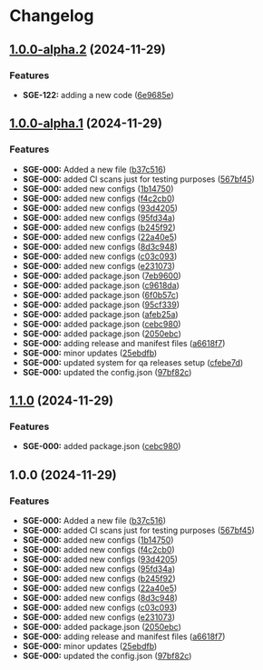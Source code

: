 # Changelog

## [1.0.0-alpha.2](https://github.com/jatinsinghalsg/releases-tester/compare/releases-tester-v1.0.0-alpha.1...releases-tester-v1.0.0-alpha.2) (2024-11-29)


### Features

* **SGE-122:** adding a new code ([6e9685e](https://github.com/jatinsinghalsg/releases-tester/commit/6e9685ec01f10cfcb6e21fca659af8f443ae0a40))

## [1.0.0-alpha.1](https://github.com/jatinsinghalsg/releases-tester/compare/releases-tester-v1.0.0-alpha.0...releases-tester-v1.0.0-alpha.1) (2024-11-29)


### Features

* **SGE-000:** Added a new file ([b37c516](https://github.com/jatinsinghalsg/releases-tester/commit/b37c516c344598faa59c8065abd499fdd9577f26))
* **SGE-000:** added CI scans just for testing purposes ([567bf45](https://github.com/jatinsinghalsg/releases-tester/commit/567bf4581f6706f8a90f5c70e8e2ac675fed84e4))
* **SGE-000:** added new configs ([1b14750](https://github.com/jatinsinghalsg/releases-tester/commit/1b147507dad283b10b1bd403be78932b95651326))
* **SGE-000:** added new configs ([f4c2cb0](https://github.com/jatinsinghalsg/releases-tester/commit/f4c2cb0067eef3621ae3fbe92ccdd42f4084b442))
* **SGE-000:** added new configs ([93d4205](https://github.com/jatinsinghalsg/releases-tester/commit/93d420532b479a428782e3fbc16dd59ff6444bab))
* **SGE-000:** added new configs ([95fd34a](https://github.com/jatinsinghalsg/releases-tester/commit/95fd34a1aa3541e00a3049a79594ad2b44171c79))
* **SGE-000:** added new configs ([b245f92](https://github.com/jatinsinghalsg/releases-tester/commit/b245f9292e91b0253393bb0feaf6565009c29e4d))
* **SGE-000:** added new configs ([22a40e5](https://github.com/jatinsinghalsg/releases-tester/commit/22a40e500cabb37b835347558c66161c6d8c50fb))
* **SGE-000:** added new configs ([8d3c948](https://github.com/jatinsinghalsg/releases-tester/commit/8d3c9484635496d75e86925632c049416e6163e7))
* **SGE-000:** added new configs ([c03c093](https://github.com/jatinsinghalsg/releases-tester/commit/c03c093944a10de20254a8b0a30b5e1ee78b03f1))
* **SGE-000:** added new configs ([e231073](https://github.com/jatinsinghalsg/releases-tester/commit/e231073d47ce0256fab8bcbea2760eeeb899c969))
* **SGE-000:** added package.json ([7eb9600](https://github.com/jatinsinghalsg/releases-tester/commit/7eb9600aec92194b1d0d7f3cd6304a1ac6bbacca))
* **SGE-000:** added package.json ([c9618da](https://github.com/jatinsinghalsg/releases-tester/commit/c9618da83c7789ff63543308d5b39fbd86b7caed))
* **SGE-000:** added package.json ([6f0b57c](https://github.com/jatinsinghalsg/releases-tester/commit/6f0b57c2ecb716b6b40b104a0793a52c6503f45d))
* **SGE-000:** added package.json ([95cf339](https://github.com/jatinsinghalsg/releases-tester/commit/95cf3391f2d5c30e68c97bed664be927f1b62e70))
* **SGE-000:** added package.json ([afeb25a](https://github.com/jatinsinghalsg/releases-tester/commit/afeb25ac8377122f9ffaeaea3afa3b5bad859bd1))
* **SGE-000:** added package.json ([cebc980](https://github.com/jatinsinghalsg/releases-tester/commit/cebc980b9de45cc8d044e683b79dc7662e00abae))
* **SGE-000:** added package.json ([2050ebc](https://github.com/jatinsinghalsg/releases-tester/commit/2050ebc0fd66d7018a0f8e23723e6a0d775cf87e))
* **SGE-000:** adding release and manifest files ([a6618f7](https://github.com/jatinsinghalsg/releases-tester/commit/a6618f77723cc5620257f532362657deba476d08))
* **SGE-000:** minor updates ([25ebdfb](https://github.com/jatinsinghalsg/releases-tester/commit/25ebdfb2739fefe18e5f0a571e2fcb839f53387f))
* **SGE-000:** updated system for qa releases setup ([cfebe7d](https://github.com/jatinsinghalsg/releases-tester/commit/cfebe7d416ed9bd49ca62f321865e5f5071f379e))
* **SGE-000:** updated the config.json ([97bf82c](https://github.com/jatinsinghalsg/releases-tester/commit/97bf82c424e794e3cba387ff185ff9ce5951d521))

## [1.1.0](https://github.com/jatinsinghalsg/releases-tester/compare/releases-tester-v1.0.0...releases-tester-v1.1.0) (2024-11-29)


### Features

* **SGE-000:** added package.json ([cebc980](https://github.com/jatinsinghalsg/releases-tester/commit/cebc980b9de45cc8d044e683b79dc7662e00abae))

## 1.0.0 (2024-11-29)


### Features

* **SGE-000:** Added a new file ([b37c516](https://github.com/jatinsinghalsg/releases-tester/commit/b37c516c344598faa59c8065abd499fdd9577f26))
* **SGE-000:** added CI scans just for testing purposes ([567bf45](https://github.com/jatinsinghalsg/releases-tester/commit/567bf4581f6706f8a90f5c70e8e2ac675fed84e4))
* **SGE-000:** added new configs ([1b14750](https://github.com/jatinsinghalsg/releases-tester/commit/1b147507dad283b10b1bd403be78932b95651326))
* **SGE-000:** added new configs ([f4c2cb0](https://github.com/jatinsinghalsg/releases-tester/commit/f4c2cb0067eef3621ae3fbe92ccdd42f4084b442))
* **SGE-000:** added new configs ([93d4205](https://github.com/jatinsinghalsg/releases-tester/commit/93d420532b479a428782e3fbc16dd59ff6444bab))
* **SGE-000:** added new configs ([95fd34a](https://github.com/jatinsinghalsg/releases-tester/commit/95fd34a1aa3541e00a3049a79594ad2b44171c79))
* **SGE-000:** added new configs ([b245f92](https://github.com/jatinsinghalsg/releases-tester/commit/b245f9292e91b0253393bb0feaf6565009c29e4d))
* **SGE-000:** added new configs ([22a40e5](https://github.com/jatinsinghalsg/releases-tester/commit/22a40e500cabb37b835347558c66161c6d8c50fb))
* **SGE-000:** added new configs ([8d3c948](https://github.com/jatinsinghalsg/releases-tester/commit/8d3c9484635496d75e86925632c049416e6163e7))
* **SGE-000:** added new configs ([c03c093](https://github.com/jatinsinghalsg/releases-tester/commit/c03c093944a10de20254a8b0a30b5e1ee78b03f1))
* **SGE-000:** added new configs ([e231073](https://github.com/jatinsinghalsg/releases-tester/commit/e231073d47ce0256fab8bcbea2760eeeb899c969))
* **SGE-000:** added package.json ([2050ebc](https://github.com/jatinsinghalsg/releases-tester/commit/2050ebc0fd66d7018a0f8e23723e6a0d775cf87e))
* **SGE-000:** adding release and manifest files ([a6618f7](https://github.com/jatinsinghalsg/releases-tester/commit/a6618f77723cc5620257f532362657deba476d08))
* **SGE-000:** minor updates ([25ebdfb](https://github.com/jatinsinghalsg/releases-tester/commit/25ebdfb2739fefe18e5f0a571e2fcb839f53387f))
* **SGE-000:** updated the config.json ([97bf82c](https://github.com/jatinsinghalsg/releases-tester/commit/97bf82c424e794e3cba387ff185ff9ce5951d521))
